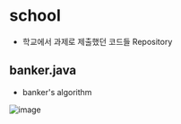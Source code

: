 # school 
- 학교에서 과제로 제출했던 코드들 Repository

##  banker.java   
- banker's algorithm

![image](https://user-images.githubusercontent.com/81903928/143726785-e0ccf846-1a9f-4df1-ba57-7afa4c67e3cd.png)
